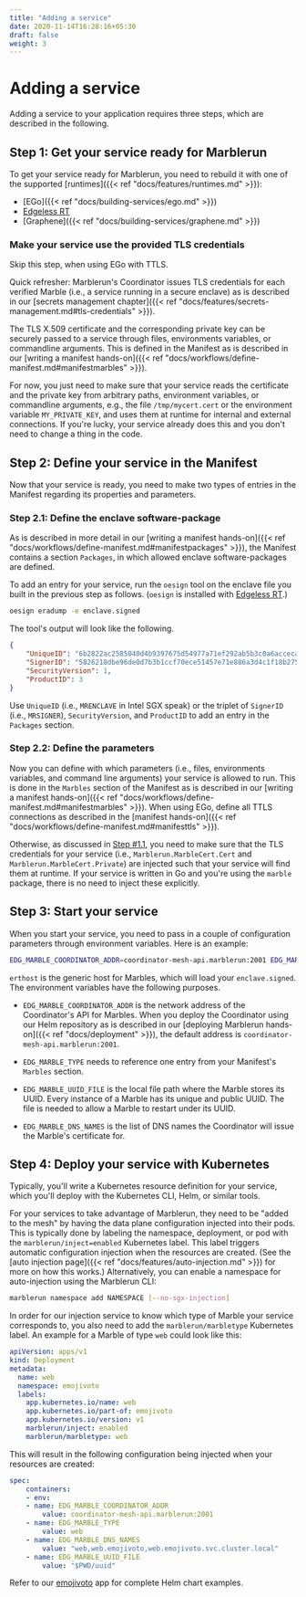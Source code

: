 ```yaml
---
title: "Adding a service"
date: 2020-11-14T16:28:16+05:30
draft: false
weight: 3
---
```


# Adding a service

Adding a service to your application requires three steps, which are described in the following.

## **Step 1:** Get your service ready for Marblerun

To get your service ready for Marblerun, you need to rebuild it with one of the supported [runtimes]({{< ref "docs/features/runtimes.md" >}}):
* [EGo]({{< ref "docs/building-services/ego.md" >}})
* [Edgeless RT](https://github.com/edgelesssys/marblerun/blob/master/samples/helloc%2B%2B)
* [Graphene]({{< ref "docs/building-services/graphene.md" >}})

### Make your service use the provided TLS credentials

Skip this step, when using EGo with TTLS.

Quick refresher: Marblerun's Coordinator issues TLS credentials for each verified Marble (i.e., a service running in a secure enclave) as is described in our [secrets management chapter]({{< ref "docs/features/secrets-management.md#tls-credentials" >}}).

The TLS X.509 certificate and the corresponding private key can be securely passed to a service through files, environments variables, or commandline arguments. This is defined in the Manifest as is described in our [writing a manifest hands-on]({{< ref "docs/workflows/define-manifest.md#manifestmarbles" >}}).

For now, you just need to make sure that your service reads the certificate and the private key from arbitrary paths, environment variables, or commandline arguments, e.g., the file `/tmp/mycert.cert` or the environment variable `MY_PRIVATE_KEY`, and uses them at runtime for internal and external connections. If you're lucky, your service already does this and you don't need to change a thing in the code.

## **Step 2:** Define your service in the Manifest

Now that your service is ready, you need to make two types of entries in the Manifest regarding its properties and parameters.

### **Step 2.1:** Define the enclave software-package

As is described in more detail in our [writing a manifest hands-on]({{< ref "docs/workflows/define-manifest.md#manifestpackages" >}}), the Manifest contains a section `Packages`, in which allowed enclave software-packages are defined.

To add an entry for your service, run the `oesign` tool on the enclave file you built in the previous step as follows. (`oesign` is installed with [Edgeless RT](https://github.com/edgelesssys/edgelessrt).)

```bash
oesign eradump -e enclave.signed
```

The tool's output will look like the following.

```json
{
    "UniqueID": "6b2822ac2585040d4b9397675d54977a71ef292ab5b3c0a6acceca26074ae585",
    "SignerID": "5826218dbe96de0d7b3b1ccf70ece51457e71e886a3d4c1f18b27576d22cdc74",
    "SecurityVersion": 1,
    "ProductID": 3
}
```

Use `UniqueID` (i.e., `MRENCLAVE` in Intel SGX speak) or the triplet of `SignerID` (i.e., `MRSIGNER`), `SecurityVersion`, and `ProductID` to add an entry in the `Packages` section.

### **Step 2.2:** Define the parameters

Now you can define with which parameters (i.e., files, environments variables, and command line arguments) your service is allowed to run. This is done in the `Marbles` section of the Manifest as is described in our [writing a manifest hands-on]({{< ref "docs/workflows/define-manifest.md#manifestmarbles" >}}). When using EGo, define all TTLS connections as described in the [manifest hands-on]({{< ref "docs/workflows/define-manifest.md#manifesttls" >}}).

Otherwise, as discussed in [Step #1.1](#step-11-make-your-service-use-the-provided-tls-credentials), you need to make sure that the TLS credentials for your service (i.e., `Marblerun.MarbleCert.Cert` and `Marblerun.MarbleCert.Private`) are injected such that your service will find them at runtime. If your service is written in Go and you're using the `marble` package, there is no need to inject these explicitly.

## **Step 3:** Start your service

When you start your service, you need to pass in a couple of configuration parameters through environment variables. Here is an example:

```bash
EDG_MARBLE_COORDINATOR_ADDR=coordinator-mesh-api.marblerun:2001 EDG_MARBLE_TYPE=mymarble EDG_MARBLE_UUID_FILE=$PWD/uuid EDG_MARBLE_DNS_NAMES=localhost,myservice erthost enclave.signed
```

`erthost` is the generic host for Marbles, which will load your `enclave.signed`. The environment variables have the following purposes.

* `EDG_MARBLE_COORDINATOR_ADDR` is the network address of the Coordinator's API for Marbles. When you deploy the Coordinator using our Helm repository as is described in our [deploying Marblerun hands-on]({{< ref "docs/deployment" >}}), the default address is `coordinator-mesh-api.marblerun:2001`.

* `EDG_MARBLE_TYPE` needs to reference one entry from your Manifest's `Marbles` section.

* `EDG_MARBLE_UUID_FILE` is the local file path where the Marble stores its UUID. Every instance of a Marble has its unique and public UUID. The file is needed to allow a Marble to restart under its UUID.

* `EDG_MARBLE_DNS_NAMES` is the list of DNS names the Coordinator will issue the Marble's certificate for.

## **Step 4:** Deploy your service with Kubernetes

Typically, you'll write a Kubernetes resource definition for your service, which you'll deploy with the Kubernetes CLI, Helm, or similar tools.

For your services to take advantage of Marblerun, they need to be "added to the mesh" by having the data plane configuration injected into their pods.
This is typically done by labeling the namespace, deployment, or pod with the `marblerun/inject=enabled` Kubernetes label.
This label triggers automatic configuration injection when the resources are created. (See the [auto injection page]({{< ref "docs/features/auto-injection.md" >}}) for more on how this works.)
Alternatively, you can enable a namespace for auto-injection using the Marblerun CLI:

```bash
marblerun namespace add NAMESPACE [--no-sgx-injection]
```

In order for our injection service to know which type of Marble your service corresponds to, you also need to add the `marblerun/marbletype` Kubernetes label.
An example for a Marble of type `web` could look like this:

```yaml
apiVersion: apps/v1
kind: Deployment
metadata:
  name: web
  namespace: emojivoto
  labels:
    app.kubernetes.io/name: web
    app.kubernetes.io/part-of: emojivoto
    app.kubernetes.io/version: v1
    marblerun/inject: enabled
    marblerun/marbletype: web
```

This will result in the following configuration being injected when your resources are created:

```yaml
spec:
    containers:
    - env:
    - name: EDG_MARBLE_COORDINATOR_ADDR
        value: coordinator-mesh-api.marblerun:2001
    - name: EDG_MARBLE_TYPE
        value: web
    - name: EDG_MARBLE_DNS_NAMES
        value: "web,web.emojivoto,web.emojivoto.svc.cluster.local"
    - name: EDG_MARBLE_UUID_FILE
        value: "$PWD/uuid"
```

Refer to our [emojivoto](https://github.com/edgelesssys/emojivoto) app for complete Helm chart examples.
